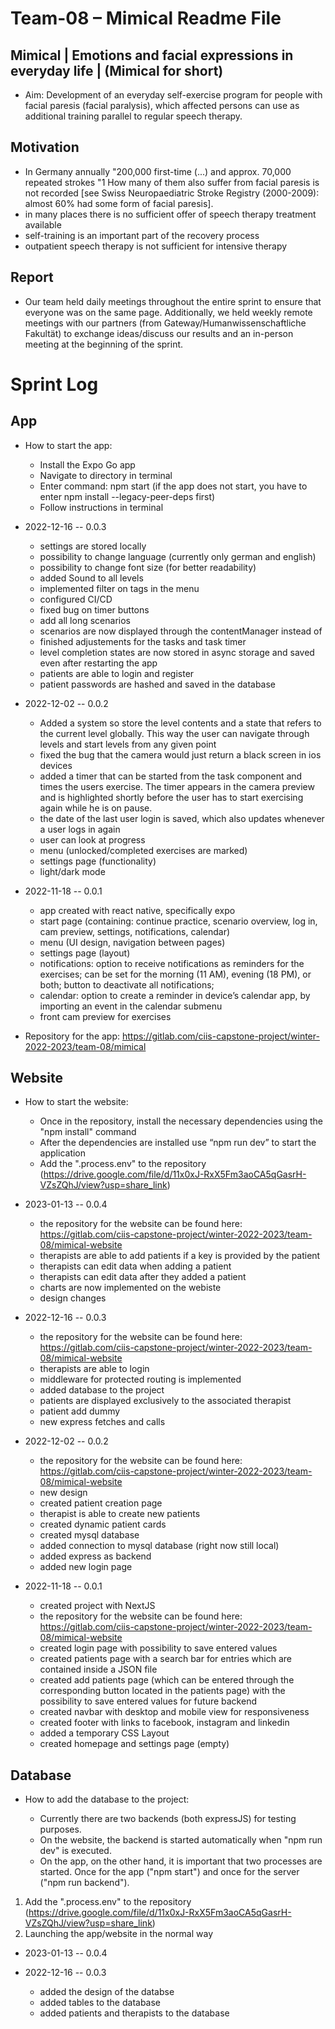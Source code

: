 # Team-08 – Mimical Readme File

## Mimical | Emotions and facial expressions in everyday life | (Mimical for short)

- Aim: Development of an everyday self-exercise program for people with facial paresis (facial paralysis), which affected persons can use as additional training parallel to regular speech therapy.

## Motivation

- In Germany annually "200,000 first-time (...) and approx. 70,000 repeated strokes "1 How many of them also suffer from facial paresis is not recorded [see Swiss Neuropaediatric Stroke Registry (2000-2009): almost 60% had some form of facial paresis].
- in many places there is no sufficient offer of speech therapy treatment available
- self-training is an important part of the recovery process
- outpatient speech therapy is not sufficient for intensive therapy

## Report

- Our team held daily meetings throughout the entire sprint to ensure that everyone was on the same page. Additionally, we held weekly remote meetings with our partners (from Gateway/Humanwissenschaftliche Fakultät) to exchange ideas/discuss our results and an in-person meeting at the beginning of the sprint.

# Sprint Log

## App

- How to start the app:

  - Install the Expo Go app
  - Navigate to directory in terminal
  - Enter command: npm start (if the app does not start, you have to enter npm install --legacy-peer-deps first)
  - Follow instructions in terminal

- 2022-12-16 -- 0.0.3

  - settings are stored locally
  - possibility to change language (currently only german and english)
  - possibility to change font size (for better readability)
  - added Sound to all levels
  - implemented filter on tags in the menu
  - configured CI/CD
  - fixed bug on timer buttons
  - add all long scenarios
  - scenarios are now displayed through the contentManager instead of
  - finished adjustements for the tasks and task timer
  - level completion states are now stored in async storage and saved even after restarting the app
  - patients are able to login and register
  - patient passwords are hashed and saved in the database

- 2022-12-02 -- 0.0.2

  - Added a system so store the level contents and a state that refers to the current level globally. This way the user can navigate through levels and start levels from any given point
  - fixed the bug that the camera would just return a black screen in ios devices
  - added a timer that can be started from the task component and times the users exercise. The timer appears in the camera preview and is highlighted shortly before the user has to start exercising again while he is on pause.
  - the date of the last user login is saved, which also updates whenever a user logs in again
  - user can look at progress
  - menu (unlocked/completed exercises are marked)
  - settings page (functionality)
  - light/dark mode

- 2022-11-18 -- 0.0.1

  - app created with react native, specifically expo
  - start page (containing: continue practice, scenario overview, log in, cam preview, settings, notifications, calendar)
  - menu (UI design, navigation between pages)
  - settings page (layout)
  - notifications: option to receive notifications as reminders for the exercises; can be set for the morning (11 AM), evening (18 PM), or both; button to deactivate all notifications;
  - calendar: option to create a reminder in device’s calendar app, by importing an event in the calendar submenu
  - front cam preview for exercises

- Repository for the app: https://gitlab.com/ciis-capstone-project/winter-2022-2023/team-08/mimical

## Website

- How to start the website:

  - Once in the repository, install the necessary dependencies using the "npm install" command
  - After the dependencies are installed use “npm run dev” to start the application
  - Add the ".process.env" to the repository (https://drive.google.com/file/d/11x0xJ-RxX5Fm3aoCA5qGasrH-VZsZQhJ/view?usp=share_link)

- 2023-01-13 -- 0.0.4

  - the repository for the website can be found here: https://gitlab.com/ciis-capstone-project/winter-2022-2023/team-08/mimical-website
  - therapists are able to add patients if a key is provided by the patient
  - therapists can edit data when adding a patient
  - therapists can edit data after they added a patient
  - charts are now implemented on the webiste
  - design changes

- 2022-12-16 -- 0.0.3

  - the repository for the website can be found here: https://gitlab.com/ciis-capstone-project/winter-2022-2023/team-08/mimical-website
  - therapists are able to login
  - middleware for protected routing is implemented
  - added database to the project
  - patients are displayed exclusively to the associated therapist
  - patient add dummy
  - new express fetches and calls

- 2022-12-02 -- 0.0.2

  - the repository for the website can be found here: https://gitlab.com/ciis-capstone-project/winter-2022-2023/team-08/mimical-website
  - new design
  - created patient creation page
  - therapist is able to create new patients
  - created dynamic patient cards
  - created mysql database
  - added connection to mysql database (right now still local)
  - added express as backend
  - added new login page

- 2022-11-18 -- 0.0.1

  - created project with NextJS
  - the repository for the website can be found here: https://gitlab.com/ciis-capstone-project/winter-2022-2023/team-08/mimical-website
  - created login page with possibility to save entered values
  - created patients page with a search bar for entries which are contained inside a JSON file
  - created add patients page (which can be entered through the corresponding button located in the patients page) with the possibility to save entered values for future backend
  - created navbar with desktop and mobile view for responsiveness
  - created footer with links to facebook, instagram and linkedin
  - added a temporary CSS Layout
  - created homepage and settings page (empty)

## Database

- How to add the database to the project:

  - Currently there are two backends (both expressJS) for testing purposes.
  - On the website, the backend is started automatically when "npm run dev" is executed.
  - On the app, on the other hand, it is important that two processes are started. Once for the app ("npm start") and once for the server ("npm run backend").

1. Add the ".process.env" to the repository (https://drive.google.com/file/d/11x0xJ-RxX5Fm3aoCA5qGasrH-VZsZQhJ/view?usp=share_link)
2. Launching the app/website in the normal way

- 2023-01-13 -- 0.0.4

- 2022-12-16 -- 0.0.3
  - added the design of the databse
  - added tables to the database
  - added patients and therapists to the database
